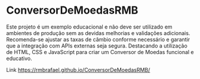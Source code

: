 # ConversorDeMoedasRMB
Este projeto é um exemplo educacional e não deve ser utilizado em ambientes de produção sem as devidas melhorias e validações adicionais. Recomenda-se ajustar as taxas de câmbio conforme necessário e garantir que a integração com APIs externas seja segura.
Destacando a utilização de HTML, CSS e JavaScript para criar um Conversor de Moedas funcional e educativo.

Link  https://rmbrafael.github.io/ConversorDeMoedasRMB/

